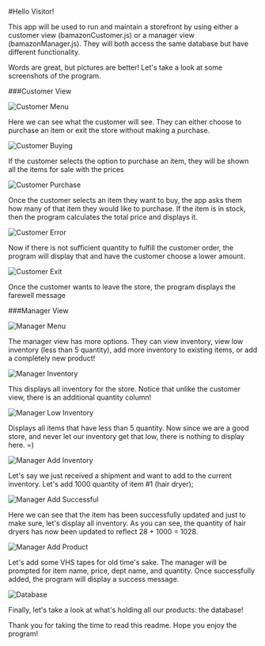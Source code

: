 #Hello Visitor!

This app will be used to run and maintain a storefront by using either a customer view (bamazonCustomer.js) or a manager view (bamazonManager.js). They will both access the same database but have different functionality.

Words are great, but pictures are better! Let's take a look at some screenshots of the program.

###Customer View

![Customer Menu](/images/image1.jpg)

Here we can see what the customer will see. They can either choose to purchase an item or exit the store without making a purchase.

![Customer Buying](/images/image2.jpg)

If the customer selects the option to purchase an item, they will be shown all the items for sale with the prices

![Customer Purchase](/images/image3.jpg)

Once the customer selects an item they want to buy, the app asks them how many of that item they would like to purchase. If the item is in stock, then the program calculates the total price and displays it.

![Customer Error](/images/image4.jpg)

Now if there is not sufficient quantity to fulfill the customer order, the program will display that and have the customer choose a lower amount.

![Customer Exit](/images/image5.jpg)

Once the customer wants to leave the store, the program displays the farewell message

###Manager View

![Manager Menu](/images/image6.jpg)

The manager view has more options. They can view inventory, view low inventory (less than 5 quantity), add more inventory to existing items, or add a completely new product!

![Manager Inventory](/images/image8.jpg)

This displays all inventory for the store. Notice that unlike the customer view, there is an additional quantity column!

![Manager Low Inventory](/images/image9.jpg)

Displays all items that have less than 5 quantity. Now since we are a good store, and never let our inventory get that low, there is nothing to display here. =)


![Manager Add Inventory](/images/image10.jpg)

Let's say we just received a shipment and want to add to the current inventory. Let's add 1000 quantity of item #1 (hair dryer);


![Manager Add Successful](/images/image11.jpg)

Here we can see that the item has been successfully updated and just to make sure, let's display all inventory. As you can see, the quantity of hair dryers has now been updated to reflect 28 + 1000 = 1028.


![Manager Add Product](/images/image12.jpg)

Let's add some VHS tapes for old time's sake. The manager will be prompted for item name, price, dept name, and quantity. Once successfully added, the program will display a success message.


![Database](/images/image13.jpg)

Finally, let's take a look at what's holding all our products: the database! 

Thank you for taking the time to read this readme. Hope you enjoy the program!


